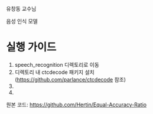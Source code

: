 유창동 교수님

음성 인식 모델

# 실행 가이드
1. speech_recognition 디렉토리로 이동
2. 디렉토리 내 ctcdecode 패키지 설치 (https://github.com/parlance/ctcdecode 참조)
3. 
4. 

원본 코드: https://github.com/Hertin/Equal-Accuracy-Ratio
